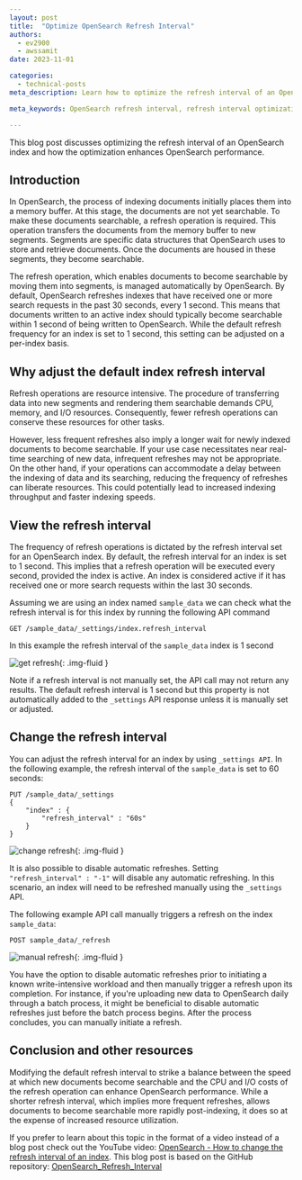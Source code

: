 ```yaml
---
layout: post
title:  "Optimize OpenSearch Refresh Interval"
authors:
  - ev2900
  - awssamit
date: 2023-11-01

categories:
  - technical-posts
meta_description: Learn how to optimize the refresh interval of an OpenSearch index and strike a balance between the speed at which indexed information is available for search with CPU and I/O costs

meta_keywords: OpenSearch refresh interval, refresh interval optimization, optimize OpenSearch index performance

---
```


This blog post discusses optimizing the refresh interval of an OpenSearch index and how the optimization enhances OpenSearch performance.


## Introduction
In OpenSearch, the process of indexing documents initially places them into a memory buffer. At this stage, the documents are not yet searchable. To make these documents searchable, a refresh operation is required. This operation transfers the documents from the memory buffer to new segments. Segments are specific data structures that OpenSearch uses to store and retrieve documents. Once the documents are housed in these segments, they become searchable.


The refresh operation, which enables documents to become searchable by moving them into segments, is managed automatically by OpenSearch. By default, OpenSearch refreshes indexes that have received one or more search requests in the past 30 seconds, every 1 second. This means that documents written to an active index should typically become searchable within 1 second of being written to OpenSearch. While the default refresh frequency for an index is set to 1 second, this setting can be adjusted on a per-index basis.

## Why adjust the default index refresh interval
Refresh operations are resource intensive. The procedure of transferring data into new segments and rendering them searchable demands CPU, memory, and I/O resources. Consequently, fewer refresh operations can conserve these resources for other tasks.

However, less frequent refreshes also imply a longer wait for newly indexed documents to become searchable. If your use case necessitates near real-time searching of new data, infrequent refreshes may not be appropriate. On the other hand, if your operations can accommodate a delay between the indexing of data and its searching, reducing the frequency of refreshes can liberate resources. This could potentially lead to increased indexing throughput and faster indexing speeds.

## View the refresh interval
The frequency of refresh operations is dictated by the refresh interval set for an OpenSearch index. By default, the refresh interval for an index is set to 1 second. This implies that a refresh operation will be executed every second, provided the index is active. An index is considered active if it has received one or more search requests within the last 30 seconds.

Assuming we are using an index named ```sample_data``` we can check what the refresh interval is for this index by running the following API command

```GET /sample_data/_settings/index.refresh_interval``` 

In this example the refresh interval of the ```sample_data``` index is 1 second

<img src="/assets/media/blog-images/2023-10-28-optimize-refresh-interval/get_refresh_0.png" alt="get refresh"/>{: .img-fluid }

Note if a refresh interval is not manually set, the API call may not return any results. The default refresh interval is 1 second but this property is not automatically added to the ```_settings``` API response unless it is manually set or adjusted.

## Change the refresh interval
You can adjust the refresh interval for an index by using ```_settings API```. In the following example, the refresh interval of the ```sample_data``` is set to 60 seconds:


```
PUT /sample_data/_settings
{
    "index" : {
        "refresh_interval" : "60s"
    }
}
```

<img src="/assets/media/blog-images/2023-10-28-optimize-refresh-interval/change_refresh_1.png" alt="change refresh"/>{: .img-fluid }

It is also possible to disable automatic refreshes. Setting ```"refresh_interval" : "-1"``` will disable any automatic refreshing. In this scenario, an index will need to be refreshed manually using the ```_settings``` API. 


The following example API call manually triggers a refresh on the index ```sample_data```:


```POST sample_data/_refresh```

<img src="/assets/media/blog-images/2023-10-28-optimize-refresh-interval/manual_refresh_2.png" alt="manual refresh"/>{: .img-fluid }

You have the option to disable automatic refreshes prior to initiating a known write-intensive workload and then manually trigger a refresh upon its completion. For instance, if you're uploading new data to OpenSearch daily through a batch process, it might be beneficial to disable automatic refreshes just before the batch process begins. After the process concludes, you can manually initiate a refresh.


## Conclusion and other resources
Modifying the default refresh interval to strike a balance between the speed at which new documents become searchable and the CPU and I/O costs of the refresh operation can enhance OpenSearch performance. While a shorter refresh interval, which implies more frequent refreshes, allows documents to become searchable more rapidly post-indexing, it does so at the expense of increased resource utilization.

If you prefer to learn about this topic in the format of a video instead of a blog post check out the YouTube video: [OpenSearch - How to change the refresh interval of an index](https://www.youtube.com/watch?v=8uyemEfgcY8). This blog post is based on the GitHub repository: [OpenSearch_Refresh_Interval](https://github.com/ev2900/OpenSearch_Refresh_Interval)
